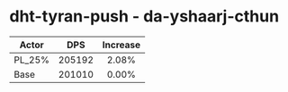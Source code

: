 # dht-tyran-push - da-yshaarj-cthun
| Actor | DPS | Increase |
|---|:---:|:---:|
|PL_25%|205192|2.08%|
|Base|201010|0.00%|

